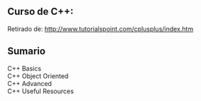 Curso de C++:
----------------------------

Retirado de: http://www.tutorialspoint.com/cplusplus/index.htm



Sumario
---------

C++ Basics<br>
C++ Object Oriented<br>
C++ Advanced<br>
C++ Useful Resources